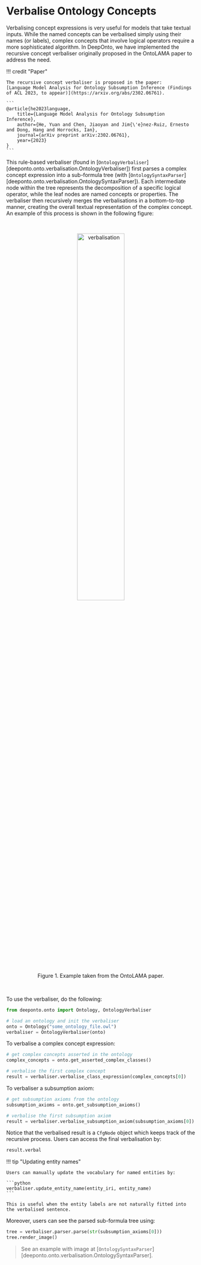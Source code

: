 # Verbalise Ontology Concepts

Verbalising concept expressions is very useful for models that take textual inputs. While the named concepts can be verbalised simply using their names (or labels), complex concepts that involve logical operators require a more sophisticated algorithm. In $\textsf{DeepOnto}$, we have implemented the recursive concept verbaliser originally proposed in the OntoLAMA paper to address the need.

!!! credit "Paper"

    The recursive concept verbaliser is proposed in the paper:
    [Language Model Analysis for Ontology Subsumption Inference (Findings of ACL 2023, to appear)](https://arxiv.org/abs/2302.06761).

    ```
    @article{he2023language,
        title={Language Model Analysis for Ontology Subsumption Inference},
        author={He, Yuan and Chen, Jiaoyan and Jim{\'e}nez-Ruiz, Ernesto and Dong, Hang and Horrocks, Ian},
        journal={arXiv preprint arXiv:2302.06761},
        year={2023}
    }
    ```

This rule-based verbaliser (found in [`OntologyVerbaliser`][deeponto.onto.verbalisation.OntologyVerbaliser]) first parses a complex concept expression into a sub-formula tree (with [`OntologySyntaxParser`][deeponto.onto.verbalisation.OntologySyntaxParser]). Each intermediate node within the tree represents the decomposition of a specific logical operator, while the leaf nodes are named concepts or properties.  The verbaliser then recursively merges the verbalisations in a bottom-to-top manner, creating the overall textual representation of the complex concept. An example of this process is shown in the following figure:

</br>

<p align="center">
    <img alt="verbalisation" src="../images/verbalisation.svg" width=50% height=auto>
    <p align="center">Figure 1. Example taken from the OntoLAMA paper. </p>
</p>

</br>


To use the verbaliser, do the following:

```python
from deeponto.onto import Ontology, OntologyVerbaliser

# load an ontology and init the verbaliser
onto = Ontology("some_ontology_file.owl")
verbaliser = OntologyVerbaliser(onto)
```

To verbalise a complex concept expression:

```python
# get complex concepts asserted in the ontology
complex_concepts = onto.get_asserted_complex_classes()

# verbalise the first complex concept
result = verbaliser.verbalise_class_expression(complex_concepts[0])
```

To verbaliser a subsumption axiom:

```python
# get subsumption axioms from the ontology
subsumption_axioms = onto.get_subsumption_axioms()

# verbalise the first subsumption axiom
result = verbaliser.verbalise_subsumption_axiom(subsumption_axioms[0])
```

Notice that the verbalised result is a `CfgNode` object which keeps track of the
recursive process. Users can access the final verbalisation by:

```python
result.verbal
```

!!! tip "Updating entity names"

    Users can manually update the vocabulary for named entities by:

    ```python
    verbaliser.update_entity_name(entity_iri, entity_name)
    ```

    This is useful when the entity labels are not naturally fitted into the verbalised sentence.


Moreover, users can see the parsed sub-formula tree using:

```python
tree = verbaliser.parser.parse(str(subsumption_axioms[0]))
tree.render_image()
```

> See an example with image at [`OntologySyntaxParser`][deeponto.onto.verbalisation.OntologySyntaxParser].
